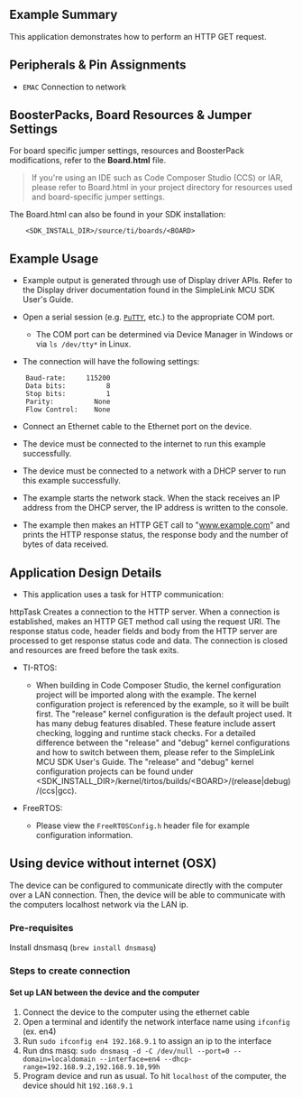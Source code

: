 ## Example Summary

This application demonstrates how to perform an HTTP GET request.

## Peripherals & Pin Assignments

* `EMAC`      Connection to network

## BoosterPacks, Board Resources & Jumper Settings

For board specific jumper settings, resources and BoosterPack modifications,
refer to the __Board.html__ file.

> If you're using an IDE such as Code Composer Studio (CCS) or IAR, please
refer to Board.html in your project directory for resources used and
board-specific jumper settings.

The Board.html can also be found in your SDK installation:

        <SDK_INSTALL_DIR>/source/ti/boards/<BOARD>

## Example Usage

* Example output is generated through use of Display driver APIs. Refer to the
Display driver documentation found in the SimpleLink MCU SDK User's Guide.

* Open a serial session (e.g. [`PuTTY`](http://www.putty.org/ "PuTTY's
Homepage"), etc.) to the appropriate COM port.
    * The COM port can be determined via Device Manager in Windows or via
`ls /dev/tty*` in Linux.

* The connection will have the following settings:
```
    Baud-rate:     115200
    Data bits:          8
    Stop bits:          1
    Parity:          None
    Flow Control:    None
```

* Connect an Ethernet cable to the Ethernet port on the device.

* The device must be connected to the internet to run this example successfully.

* The device must be connected to a network with a DHCP server to run this
example successfully.

* The example starts the network stack. When the stack
receives an IP address from the DHCP server, the IP address is written to the
console.

* The example then makes an HTTP GET call to "www.example.com" and prints
the HTTP response status, the response body and the number of bytes of data
received.

## Application Design Details

* This application uses a task for HTTP communication:

httpTask  Creates a connection to the HTTP server. When a connection is
          established, makes an HTTP GET method call using the request URI. The
          response status code, header fields and body from the HTTP server are
          processed to get response status code and data. The connection is
          closed and resources are freed before the task exits.

* TI-RTOS:

    * When building in Code Composer Studio, the kernel configuration project will
be imported along with the example. The kernel configuration project is
referenced by the example, so it will be built first. The "release" kernel
configuration is the default project used. It has many debug features disabled.
These feature include assert checking, logging and runtime stack checks. For a
detailed difference between the "release" and "debug" kernel configurations and
how to switch between them, please refer to the SimpleLink MCU SDK User's
Guide. The "release" and "debug" kernel configuration projects can be found
under &lt;SDK_INSTALL_DIR&gt;/kernel/tirtos/builds/&lt;BOARD&gt;/(release|debug)/(ccs|gcc).

* FreeRTOS:

    * Please view the `FreeRTOSConfig.h` header file for example configuration
information.

## Using device without internet (OSX)
The device can be configured to communicate directly with the computer over a
LAN connection. Then, the device will be able to communicate with the computers
localhost network via the LAN ip.

### Pre-requisites
Install dnsmasq (`brew install dnsmasq`)

### Steps to create connection

#### Set up LAN between the device and the computer
1. Connect the device to the computer using the ethernet cable
2. Open a terminal and identify the network interface name using `ifconfig` (ex. en4)
3. Run `sudo ifconfig en4 192.168.9.1` to assign an ip to the interface
4. Run dns masq: `sudo dnsmasq -d -C /dev/null --port=0 --domain=localdomain --interface=en4 --dhcp-range=192.168.9.2,192.168.9.10,99h`
5. Program device and run as usual. To hit `localhost` of the computer, the device should hit `192.168.9.1`
